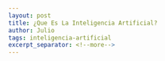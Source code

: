 ```yaml
---
layout: post
title: ¿Que Es La Inteligencia Artificial?
author: Julio
tags: inteligencia-artificial
excerpt_separator: <!--more-->
---
```

